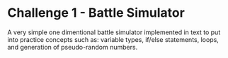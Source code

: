 # Challenge 1 - Battle Simulator
A very simple one dimentional battle simulator implemented in text to put into practice concepts such as: variable types, if/else statements, loops, and generation of pseudo-random numbers.
